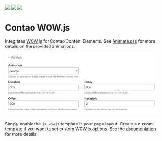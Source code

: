 [![](https://img.shields.io/maintenance/yes/2018.svg)](https://github.com/inspiredminds/contao-wowjs)
[![](https://img.shields.io/packagist/v/inspiredminds/contao-wowjs.svg)](https://packagist.org/packages/inspiredminds/contao-wowjs)
[![](https://img.shields.io/packagist/dt/inspiredminds/contao-wowjs.svg)](https://packagist.org/packages/inspiredminds/contao-wowjs)

Contao WOW.js
=====================

Integrates [WOW.js](https://wowjs.uk/) for Contao Content Elements. See [Animate.css](https://daneden.github.io/animate.css/) for more details on the provided animations.

![Content element options](https://raw.githubusercontent.com/inspiredminds/contao-wowjs/master/screenshot.png)

Simply enable the `js_wowjs` template in your page layout. Create a custom template if you want to set custom WOW.js options. See the [documentation](https://wowjs.uk/docs.html) for more details.
